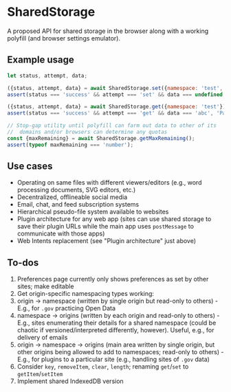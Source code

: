 # SharedStorage

A proposed API for shared storage in the browser along with a working
polyfill (and browser settings emulator).

## Example usage

```js
let status, attempt, data;

({status, attempt, data} = await SharedStorage.set({namespace: 'test', data: 'abc'}));
assert(status === 'success' && attempt === 'set' && data === undefined, 'Passed setting');

({status, attempt, data} = await SharedStorage.get({namespace: 'test'}));
assert(status === 'success' && attempt === 'get' && data === 'abc', 'Passed getting');

// Stop-gap utility until polyfill can farm out data to other of its
//  domains and/or browsers can determine any quotas
const {maxRemaining} = await SharedStorage.getMaxRemaining();
assert(typeof maxRemaining === 'number');
```

## Use cases

- Operating on same files with different viewers/editors (e.g., word
  processing documents, SVG editors, etc.)
- Decentralized, offlineable social media
- Email, chat, and feed subscription systems
- Hierarchical pseudo-file system available to websites
- Plugin architecture for any web app (sites can use shared storage to save their
    plugin URLs while the main app uses `postMessage` to communicate with
    those apps)
- Web Intents replacement (see "Plugin architecture" just above)

## To-dos

1. Preferences page currently only shows preferences as set by other sites;
    make editable
1. Get origin-specific namespacing types working:
  1. origin -> namespace (written by single origin but read-only to others) -
    E.g., for `.gov` practicing Open Data
  2. namespace -> origins (written by each origin and read-only to others) -
    E.g., sites enumerating their details for a shared namespace (could be
    chaotic if versioned/interpreted differently, however). Useful, e.g., for
    delivery of emails
  3. origin -> namespace -> origins (main area written by single origin, but
    other origins being allowed to add to namespaces; read-only to others) -
    E.g., for plugins to a particular site (e.g., handling sites of `.gov`
    data)
1. Consider `key`, `removeItem`, `clear`, `length`; renaming
  `get`/`set` to `getItem`/`setItem`
1. Implement shared IndexedDB version
